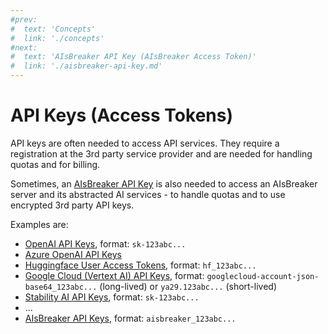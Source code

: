 ```yaml
---
#prev:
#  text: 'Concepts'
#  link: './concepts'
#next:
#  text: 'AIsBreaker API Key (AIsBreaker Access Token)'
#  link: './aisbreaker-api-key.md'
---
```



API Keys (Access Tokens)
========================

API keys are often needed to access API services. They require a registration at the 3rd party service provider and are needed for handling quotas and for billing.

Sometimes, an [AIsBreaker API Key](aisbreaker-api-key.md) is also needed to access an AIsBreaker server and its abstracted AI services - to handle quotas and to use encrypted 3rd party API keys.

Examples are:
- [OpenAI API Keys](https://platform.openai.com/docs/api-reference/authentication), format: `sk-123abc...`
- [Azure OpenAI API Keys](https://learn.microsoft.com/en-us/azure/ai-services/openai/reference#authentication)
- [Huggingface User Access Tokens](https://huggingface.co/docs/hub/security-tokens#user-access-tokens), format: `hf_123abc...`
- [Google Cloud (Vertext AI) API Keys](ai-service-details/google-cloud-api-keys.md), format: `googlecloud-account-json-base64_123abc...` (long-lived) or `ya29.123abc...` (short-lived)
- [Stability AI API Keys](https://platform.stability.ai/docs/getting-started/authentication), format: `sk-123abc...`
- ...
- [AIsBreaker API Keys](aisbreaker-api-key.md), format: `aisbreaker_123abc...`
